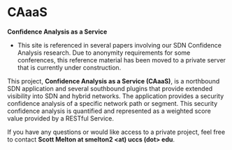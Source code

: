 # CAaaS
<b>Confidence Analysis as a Service</b>

* This site is referenced in several papers involving our SDN Confidence Analysis research.  Due to anonymity requirements for some conferences, this reference material has been moved to a private server that is currently under construction.

This project, <b>Confidence Analysis as a Service (CAaaS)</b>, is a northbound SDN application and several southbound plugins that provide
extended visibility into SDN and hybrid networks.  The application provides a security confidence analysis of a specific network path or segment.  This security confidence analysis is quantified and represented as a weighted score value provided by a RESTful Service.

If you have any questions or would like access to a private project, feel free to contact <b>Scott Melton at smelton2 <at) uccs (dot> edu</b>.
